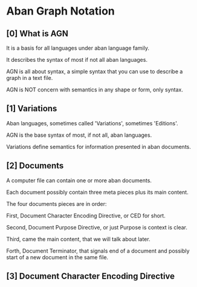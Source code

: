 
# Aban Graph Notation

## [0] What is AGN

It is a basis for all languages
under aban language family.

It describes the syntax of most
if not all aban languages.

AGN is all about syntax, a simple syntax
that you can use to describe a graph in
a text file.

AGN is NOT concern with semantics in any
shape or form, only syntax.

## [1] Variations

Aban languages, sometimes called
'Variations', sometimes 'Editions'.

AGN is the base syntax of most, if not
all, aban languages.

Variations define semantics for
information presented in aban documents.

## [2] Documents

A computer file can contain one or more
aban documents.

Each document possibly contain three
meta pieces plus its main content.

The four documents pieces are in order:

First, Document Character Encoding
Directive, or CED for short.

Second, Document Purpose Directive, or
just Purpose is context is clear.

Third, came the main content, that we
will talk about later.

Forth, Document Terminator, that signals
end of a document and possibly start of
a new document in the same file.

## [3] Document Character Encoding Directive



